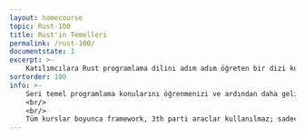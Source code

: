 ```yaml
---
layout: homecourse
topic: Rust-100
title: Rust'in Temelleri
permalink: /rust-100/
documentstate: 1
excerpt: >- 
    Katılımcılara Rust programlama dilini adım adım öğreten bir dizi kurs içerir. Teori ve uygulama dengesiyle hazırlanan bu eğitim dizisi, Rust dilini projelerinde kullanmak isteyenler için hazırlanmıştır.
sortorder: 100
info: >- 
    Seri temel programlama konularını öğrenmenizi ve ardından daha gelişmiş yöntemlerle Rust dilini etkili bir şekilde kullanmanızı sağlar. İlk kurs (Rust 101) dilin yapı taşlarını ve ana kavramlarını işlerken, ikinci kurs (Rust 102) bellek yönetimi ve fonksiyonel programlama yer alir. Üçüncü kurs (Rust 201) ise eşzamanlılık ve paralel işlemeye yönelik performanslı uygulamalar geliştirmeyi hedefler. 
    <br/>
    <br/>
    Tüm kurslar boyunca framework, 3th parti araclar kullanılmaz; sadece Rust dilinin kendisi üzerinde durulur.
---
```



